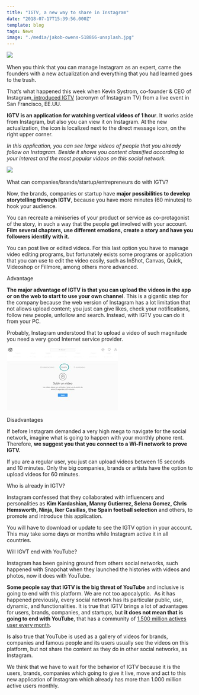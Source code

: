 ```yaml
---
title: "IGTV, a new way to share in Instagram"
date: "2018-07-17T15:39:56.000Z"
template: blog
tags: News
image: "./media/jakob-owens-518866-unsplash.jpg"
---
```


<image src="./media/IGTV3.png">

When you think that you can manage Instagram as an expert, came the founders with a new actualization and everything that you had learned goes to the trash.  

That’s what happened this week when Kevin Systrom, co-founder & CEO of Instagram[, introduced IGTV](https://www.instagram.com/tv/BkQjCfsBIzi/) (acronym of Instagram TV) from a live event in San Francisco, EE.UU.  

**IGTV is an application for watching vertical videos of 1 hour**. It works aside from Instagram, but also you can view it on Instagram. At the new actualization, the icon is localized next to the direct message icon, on the right upper corner.  

_In this application, you can see large videos of people that you already follow on Instagram. Beside it shows you content classified according to your interest and the most popular videos on this social network._

![](IGTV2-copia.jpg)

<title-3>What can companies/brands/startup/entrepreneurs do with IGTV?</title-3>

Now, the brands, companies or startup have **major possibilities to develop storytelling through IGTV**, because you have more minutes (60 minutes) to hook your audience. 

You can recreate a miniseries of your product or service as co-protagonist of the story, in such a way that the people get involved with your account. **Film several chapters, use different emotions, create a story and have you followers identify with it.** 

You can post live or edited videos. For this last option you have to manage video editing programs, but fortunately exists some programs or application that you can use to edit the video easily, such as InShot, Canvas, Quick, Videoshop or Fillmore, among others more advanced.  

<title-3>Advantage</title-3>

**The major advantage of IGTV is that you can upload the videos in the app or on the web to start to use your own channel**. This is a gigantic step for the company because the web version of Instagram has a lot limitation that not allows upload content; you just can give likes, check your notifications, follow new people, unfollow and search. Instead, with IGTV you can do it from your PC. 

Probably, Instagram understood that to upload a video of such magnitude you need a very good Internet service provider.

![](./media/IGTV-Modo-pc.jpg)

<title-3>Disadvantages</title-3>

If before Instagram demanded a very high mega to navigate for the social network, imagine what is going to happen with your monthly phone rent. Therefore, **we suggest you that you connect to a Wi-Fi network to prove IGTV.** 

If you are a regular user, you just can upload videos between 15 seconds and 10 minutes. Only the big companies, brands or artists have the option to upload videos for 60 minutes.

<title-3>Who is already in IGTV?</title-3>

Instagram confessed that they collaborated with influencers and personalities as **Kim Kardashian, Manny Gutierrez, Selena Gomez, Chris Hemsworth, Ninja, Iker Casillas, the Spain football selection** and others, to promote and introduce this application. 

You will have to download or update to see the IGTV option in your account. This may take some days or months while Instagram active it in all countries.

<title-3>Will IGVT end with YouTube?</title-3>

Instagram has been gaining ground from others social networks, such happened with Snapchat when they launched the histories with videos and photos, now it does with YouTube. 

**Some people say that IGTV is the big threat of YouTube** and inclusive is going to end with this platform. We are not too apocalyptic.  As it has happened previously, every social network has its particular public, use, dynamic, and functionalities. It is true that IGTV brings a lot of advantages for users, brands, companies, and startups, but **it does not mean that is going to end with YouTube**, that has a community of [1.500 million actives user every month](https://www.juancmejia.com/marketing-digital/estadisticas-de-redes-sociales-usuarios-de-facebook-instagram-linkedin-twitter-whatsapp-y-otros-infografia/). 

Is also true that YouTube is used as a gallery of videos for brands, companies and famous people and its users usually see the videos on this platform, but not share the content as they do in other social networks, as Instagram. 

We think that we have to wait for the behavior of IGTV because it is the users, brands, companies which going to give it live, move and act to this new application of Instagram which already has more than 1.000 million active users monthly.